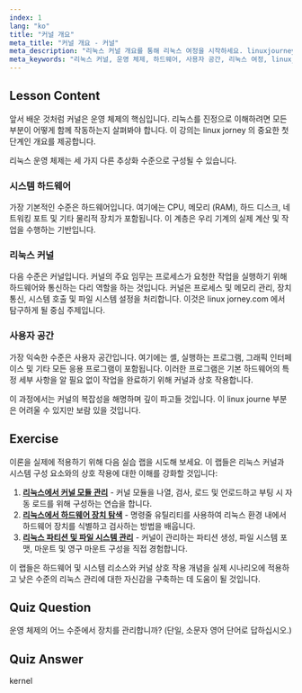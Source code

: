 ```yaml
---
index: 1
lang: "ko"
title: "커널 개요"
meta_title: "커널 개요 - 커널"
meta_description: "리눅스 커널 개요를 통해 리눅스 여정을 시작하세요. linuxjourney.com 에서 하드웨어 및 사용자 공간 관리에 대한 핵심 역할을 이해하세요."
meta_keywords: "리눅스 커널, 운영 체제, 하드웨어, 사용자 공간, 리눅스 여정, linuxjourney.com, 리눅스 여정"
---
```


## Lesson Content

앞서 배운 것처럼 커널은 운영 체제의 핵심입니다. 리눅스를 진정으로 이해하려면 모든 부분이 어떻게 함께 작동하는지 살펴봐야 합니다. 이 강의는 linux jorney 의 중요한 첫 단계인 개요를 제공합니다.

리눅스 운영 체제는 세 가지 다른 추상화 수준으로 구성될 수 있습니다.

### 시스템 하드웨어

가장 기본적인 수준은 하드웨어입니다. 여기에는 CPU, 메모리 (RAM), 하드 디스크, 네트워킹 포트 및 기타 물리적 장치가 포함됩니다. 이 계층은 우리 기계의 실제 계산 및 작업을 수행하는 기반입니다.

### 리눅스 커널

다음 수준은 커널입니다. 커널의 주요 임무는 프로세스가 요청한 작업을 실행하기 위해 하드웨어와 통신하는 다리 역할을 하는 것입니다. 커널은 프로세스 및 메모리 관리, 장치 통신, 시스템 호출 및 파일 시스템 설정을 처리합니다. 이것은 linux jorney.com 에서 탐구하게 될 중심 주제입니다.

### 사용자 공간

가장 익숙한 수준은 사용자 공간입니다. 여기에는 셸, 실행하는 프로그램, 그래픽 인터페이스 및 기타 모든 응용 프로그램이 포함됩니다. 이러한 프로그램은 기본 하드웨어의 특정 세부 사항을 알 필요 없이 작업을 완료하기 위해 커널과 상호 작용합니다.

이 과정에서는 커널의 복잡성을 해명하며 깊이 파고들 것입니다. 이 linux journe 부분은 어려울 수 있지만 보람 있을 것입니다.

## Exercise

이론을 실제에 적용하기 위해 다음 실습 랩을 시도해 보세요. 이 랩들은 리눅스 커널과 시스템 구성 요소와의 상호 작용에 대한 이해를 강화할 것입니다:

1.  **[리눅스에서 커널 모듈 관리](https://labex.io/ko/labs/comptia-manage-kernel-modules-in-linux-590865)** - 커널 모듈을 나열, 검사, 로드 및 언로드하고 부팅 시 자동 로드를 위해 구성하는 연습을 합니다.
2.  **[리눅스에서 하드웨어 장치 탐색](https://labex.io/ko/labs/comptia-explore-hardware-devices-in-linux-590861)** - 명령줄 유틸리티를 사용하여 리눅스 환경 내에서 하드웨어 장치를 식별하고 검사하는 방법을 배웁니다.
3.  **[리눅스 파티션 및 파일 시스템 관리](https://labex.io/ko/labs/comptia-manage-linux-partitions-and-filesystems-590845)** - 커널이 관리하는 파티션 생성, 파일 시스템 포맷, 마운트 및 영구 마운트 구성을 직접 경험합니다.

이 랩들은 하드웨어 및 시스템 리소스와 커널 상호 작용 개념을 실제 시나리오에 적용하고 낮은 수준의 리눅스 관리에 대한 자신감을 구축하는 데 도움이 될 것입니다.

## Quiz Question

운영 체제의 어느 수준에서 장치를 관리합니까? (단일, 소문자 영어 단어로 답하십시오.)

## Quiz Answer

kernel
